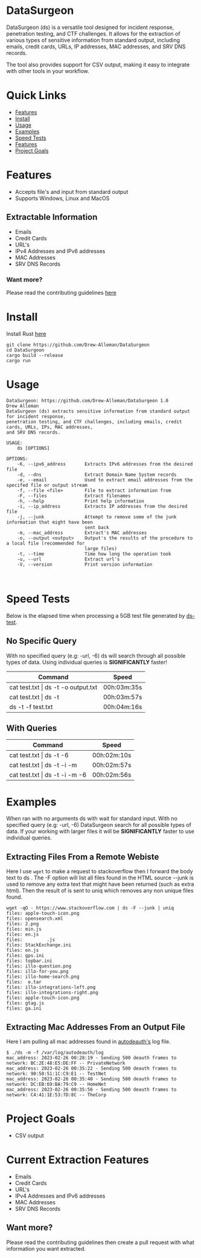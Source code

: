 # DataSurgeon
DataSurgeon (ds) is a versatile tool designed for incident response, penetration testing, and CTF challenges. It allows for the extraction of various types of sensitive information from standard output, including emails, credit cards, URLs, IP addresses, MAC addresses, and SRV DNS records.

The tool also provides support for CSV output, making it easy to integrate with other tools in your workflow. 

# Quick Links
* [Features](#features)
* [Install](#install)
* [Usage](#usage)
* [Examples](#examples)
* [Speed Tests](#speed-tests)
* [Features](#features)
* [Project Goals](#project-goals)

# Features
* Accepts file's and input from standard output
* Supports Windows, Linux and MacOS

## Extractable Information 
* Emails
* Credit Cards
* URL's
* IPv4 Addresses and IPv6 addresses
* MAC Addresses
* SRV DNS Records

### Want more? 
Please read the contributing guidelines [here](https://github.com/Drew-Alleman/DataSurgeon/blob/main/CONTRIBUTING.md#adding-a-new-regex--extraction-feature)

# Install
Install Rust [here](https://www.rust-lang.org/tools/install)
```
git clone https://github.com/Drew-Alleman/DataSurgeon 
cd DataSurgeon
cargo build --release
cargo run
```
# Usage
```
DataSurgeon: https://github.com/Drew-Alleman/DataSurgeon 1.0
Drew Alleman
DataSurgeon (ds) extracts sensitive information from standard output for incident response,
penetration testing, and CTF challenges, including emails, credit cards, URLs, IPs, MAC addresses,
and SRV DNS records.

USAGE:
    ds [OPTIONS]

OPTIONS:
    -6, --ipv6_address       Extracts IPv6 addresses from the desired file
    -d, --dns                Extract Domain Name System records
    -e, --email              Used to extract email addresses from the specifed file or output stream
    -f, --file <file>        File to extract information from
    -F, --files              Extract filenames
    -h, --help               Print help information
    -i, --ip_address         Extracts IP addresses from the desired file
    -j, --junk               Attempt to remove some of the junk information that might have been
                             sent back
    -m, --mac_address        Extract's MAC addresses
    -o, --output <output>    Output's the results of the procedure to a local file (recommended for
                             large files)
    -t, --time               Time how long the operation took
    -u, --url                Extract url's
    -V, --version            Print version information
                                                      
    
```

# Speed Tests
Below is the elapsed time when processing a 5GB test file generated by [ds-test](https://github.com/Drew-Alleman/ds-test). 
## No Specific Query
With no specified query (e.g: -url, -6) ds will search through all possible types of data. Using individual queries is <b>SIGNIFICANTLY</b> faster!

| Command                             | Speed          |
| ----------------------------------  | -------------- |
| cat test.txt \| ds -t -o output.txt | 00h:03m:35s   |
| cat test.txt \| ds -t               | 00h:03m:57s    |
| ds -t -f test.txt                   | 00h:04m:16s    |

## With Queries
| Command                            | Speed          |
| ---------------------------------- | -------------- |
| cat test.txt \| ds -t -6           | 00h:02m:10s    |
| cat test.txt \| ds -t -i -m        | 00h:02m:57s    |
| cat test.txt \| ds -t -i -m -6     | 00h:02m:56s    |

# Examples
When ran with no arguments ds with wait for standard input. With no specified query (e.g: -url, -6) DataSurgeon search for all possible types of data. If your working with larger files it will be <b>SIGNIFICANTLY</b> faster to use individual queries.

## Extracting Files From a Remote Webiste
Here I use ```wget``` to make a request to stackoverflow then I forward the body text to ds . The -F option will list all files found in the HTML source --junk is used to remove any extra text that might have been returned (such as extra html). Then the result of is sent to uniq which removes any non unique files found.
```
wget -qO - https://www.stackoverflow.com | ds -F --junk | uniq                                                                                      
files: apple-touch-icon.png
files: opensearch.xml
files: 2.png
files: min.js
files: en.js
files:         .js
files: StackExchange.ini
files: en.js
files: gps.ini
files: topbar.ini
files: illo-question.png
files: illo-for-you.png
files: illo-home-search.png
files:  e.tar
files: illo-integrations-left.png
files: illo-integrations-right.png
files: apple-touch-icon.png
files: gtag.js
files: ga.ini

```

## Extracting Mac Addresses From an Output File
Here I am pulling all mac addresses found in [autodeauth's](https://github.com/Drew-Alleman/autodeauth) log file.
```
$ ./ds -m -f /var/log/autodeauth/log     
mac_address: 2023-02-26 00:28:19 - Sending 500 deauth frames to network: BC:2E:48:E5:DE:FF -- PrivateNetwork
mac_address: 2023-02-26 00:35:22 - Sending 500 deauth frames to network: 90:58:51:1C:C9:E1 -- TestNet
mac_address: 2023-02-26 00:35:40 - Sending 500 deauth frames to network: DC:EB:69:BA:79:C9 -- HomeNet
mac_address: 2023-02-26 00:35:56 - Sending 500 deauth frames to network: C4:41:1E:53:7D:8C -- TheCorp
```
# Project Goals
* CSV output

# Current Extraction Features
* Emails
* Credit Cards
* URL's
* IPv4 Addresses and IPv6 addresses
* MAC Addresses
* SRV DNS Records

## Want more?
Please read the contributing guidelines then create a pull request with what information you want extracted.
